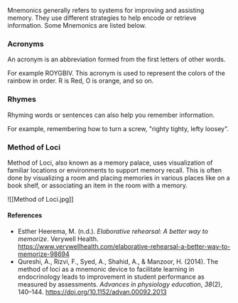 Mnemonics generally refers to systems for improving and assisting memory. They use different strategies to help encode or retrieve information. Some Mnemonics are listed below.
### Acronyms
An acronym is an abbreviation formed from the first letters of other words.

For example ROYGBIV. This acronym is used to represent the colors of the rainbow in order. R is Red, O is orange, and so on.
### Rhymes
Rhyming words or sentences can also help you remember information.

For example, remembering how to turn a screw, "righty tighty, lefty loosey". 
### Method of Loci
Method of Loci, also known as a memory palace, uses visualization of familiar locations or environments to support memory recall. This is often done by visualizing a room and placing memories in various places like on a book shelf, or associating an item in the room with a memory.

![[Method of Loci.jpg]]

#### References
- Esther Heerema, M. (n.d.). _Elaborative rehearsal: A better way to memorize_. Verywell Health. https://www.verywellhealth.com/elaborative-rehearsal-a-better-way-to-memorize-98694
- Qureshi, A., Rizvi, F., Syed, A., Shahid, A., & Manzoor, H. (2014). The method of loci as a mnemonic device to facilitate learning in endocrinology leads to improvement in student performance as measured by assessments. _Advances in physiology education_, _38_(2), 140–144. https://doi.org/10.1152/advan.00092.2013